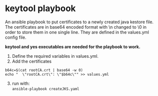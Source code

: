 # keytool playbook
An ansible playbook to put certificates to a newly created java kestore file. The certificates are in base64 encoded format with \n changed to \0 in order to store them in one single line. They are defined in the values.yml config file.  

__keytool and yes executables are needed for the playbook to work.__  


1. Define the required variables in values.yml.
2. Add the certificates  
```
b64c=$(cat rootCA.crt | base64 -w 0)  
echo "  \"rootCA.crt\": \"$b64c\"" >> values.yml   
```

3. run with:  
`ansible-playbook createJKS.yaml  `  
